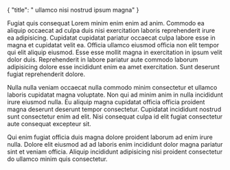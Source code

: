 {
  "title": " ullamco nisi nostrud ipsum magna"
}

Fugiat quis consequat Lorem minim enim enim ad anim. Commodo ea aliquip occaecat ad culpa duis nisi exercitation laboris reprehenderit irure ea adipisicing. Cupidatat cupidatat pariatur occaecat culpa labore esse in magna et cupidatat velit ea. Officia ullamco eiusmod officia non elit tempor qui elit aliquip eiusmod. Esse esse mollit magna in exercitation in ipsum velit dolor duis. Reprehenderit in labore pariatur aute commodo laborum adipisicing dolore esse incididunt enim ea amet exercitation. Sunt deserunt fugiat reprehenderit dolore.

Nulla nulla veniam occaecat nulla commodo minim consectetur et ullamco laboris cupidatat magna voluptate. Non qui ad minim anim in nulla incididunt irure eiusmod nulla. Eu aliquip magna cupidatat officia officia proident magna deserunt deserunt tempor consectetur. Cupidatat incididunt nostrud sunt consectetur enim ad elit. Nisi consequat culpa id elit fugiat consectetur aute consequat excepteur sit.

Qui enim fugiat officia duis magna dolore proident laborum ad enim irure nulla. Dolore elit eiusmod ad ad laboris enim incididunt dolor magna pariatur sint et veniam officia. Aliquip incididunt adipisicing nisi proident consectetur do ullamco minim quis consectetur.